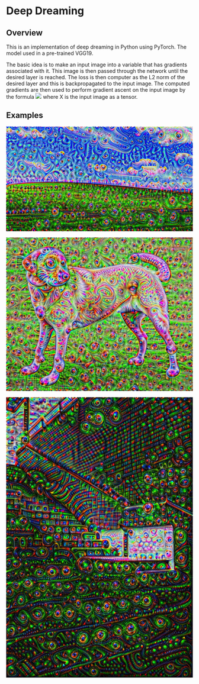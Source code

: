 # Deep Dreaming

## Overview
This is an implementation of deep dreaming in Python using PyTorch. The model used in a pre-trained VGG19.

The basic idea is to make an input image into a variable that has gradients associated with it. This image is then passed through the network until the desired layer is reached. The loss is then computer as the L2 norm of the desired layer and this is backpropagated to the input image. The computed gradients are then used to perform gradient ascent on the input image by the formula <img src="https://render.githubusercontent.com/render/math?math=X = X %2B lr * \frac{d}{dX}f(X)">  where X is the input image as a tensor.

## Examples

![Dog Dream1](outputs/bliss.jpg)

![Dog Dream2](outputs/lab.jpg)

![Dog Dream3](outputs/stairs.jpg)
